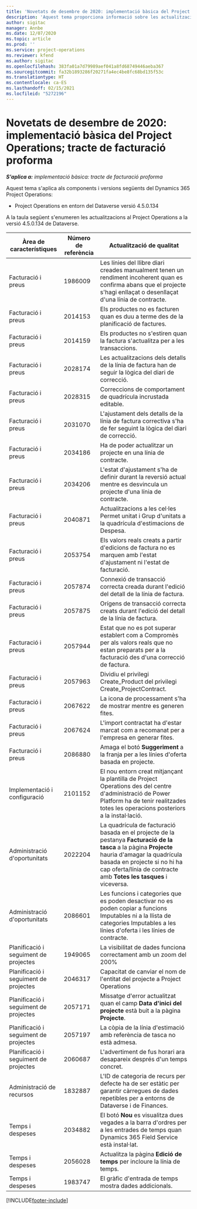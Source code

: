 ```yaml
---
title: 'Novetats de desembre de 2020: implementació bàsica del Project Operations; tracte de facturació proforma'
description: 'Aquest tema proporciona informació sobre les actualitzacions de qualitat disponibles en el llançament de desembre de 2020 de la implementació bàsica del Project Operations: tracte de facturació proforma.'
author: sigitac
manager: Annbe
ms.date: 12/07/2020
ms.topic: article
ms.prod: ''
ms.service: project-operations
ms.reviewer: kfend
ms.author: sigitac
ms.openlocfilehash: 383fa01a7d79989aef041a8fd68749446aeba367
ms.sourcegitcommit: fa32b1893286f20271fa4ec4be8fc68bd135f53c
ms.translationtype: HT
ms.contentlocale: ca-ES
ms.lasthandoff: 02/15/2021
ms.locfileid: "5272196"
---
```

# <a name="whats-new-december-2020---project-operations-lite-deployment---deal-to-proforma-invoicing"></a>Novetats de desembre de 2020: implementació bàsica del Project Operations; tracte de facturació proforma

_**S'aplica a:** implementació bàsica: tracte de facturació proforma_

Aquest tema s'aplica als components i versions següents del Dynamics 365 Project Operations:

  - Project Operations en entorn del Dataverse versió 4.5.0.134 

A la taula següent s'enumeren les actualitzacions al Project Operations a la versió 4.5.0.134 de Dataverse.

| **Àrea de característiques** | **Número de referència** | **Actualització de qualitat** |
| --- | --- | --- |
| Facturació i preus | 1986009 | Les línies del llibre diari creades manualment tenen un rendiment incoherent quan es confirma abans que el projecte s'hagi enllaçat o desenllaçat d'una línia de contracte. |
| Facturació i preus | 2014153 | Els productes no es facturen quan es duu a terme des de la planificació de factures. |
| Facturació i preus | 2014159 | Els productes no s'estiren quan la factura s'actualitza per a les transaccions. |
| Facturació i preus | 2028174 | Les actualitzacions dels detalls de la línia de factura han de seguir la lògica del diari de correcció. |
| Facturació i preus | 2028315 | Correccions de comportament de quadrícula incrustada editable. |
| Facturació i preus | 2031070 | L'ajustament dels detalls de la línia de factura correctiva s'ha de fer seguint la lògica del diari de correcció. |
| Facturació i preus | 2034186 | Ha de poder actualitzar un projecte en una línia de contracte. |
| Facturació i preus | 2034206 | L'estat d'ajustament s'ha de definir durant la reversió actual mentre es desvincula un projecte d'una línia de contracte. |
| Facturació i preus | 2040871 | Actualitzacions a les cel·les Permet unitat i Grup d'unitats a la quadrícula d'estimacions de Despesa. |
| Facturació i preus | 2053754 | Els valors reals creats a partir d'edicions de factura no es marquen amb l'estat d'ajustament ni l'estat de facturació. |
| Facturació i preus | 2057874 | Connexió de transacció correcta creada durant l'edició del detall de la línia de factura. |
| Facturació i preus | 2057875 | Orígens de transacció correcta creats durant l'edició del detall de la línia de factura. |
| Facturació i preus | 2057944 | Estat que no es pot superar establert com a Compromès per als valors reals que no estan preparats per a la facturació des d'una correcció de factura. |
| Facturació i preus | 2057963 | Dividiu el privilegi Create\_Product del privilegi Create\_ProjectContract. |
| Facturació i preus | 2067622 | La icona de processament s'ha de mostrar mentre es generen fites. |
| Facturació i preus | 2067624 | L'import contractat ha d'estar marcat com a recomanat per a l'empresa en generar fites. |
| Facturació i preus | 2086880 | Amaga el botó **Suggeriment** a la franja per a les línies d'oferta basada en projecte. |
| Implementació i configuració | 2101152 | El nou entorn creat mitjançant la plantilla de Project Operations des del centre d'administració de Power Platform ha de tenir realitzades totes les operacions posteriors a la instal·lació. |
|   Administració d'oportunitats | 2022204 | La quadrícula de facturació basada en el projecte de la pestanya **Facturació de la tasca** a la pàgina **Projecte** hauria d'amagar la quadrícula basada en projecte si no hi ha cap oferta/línia de contracte amb **Totes les tasques** i viceversa. |
|   Administració d'oportunitats | 2086601 | Les funcions i categories que es poden desactivar no es poden copiar a funcions Imputables ni a la llista de categories Imputables a les línies d'oferta i les línies de contracte. |
| Planificació i seguiment de projectes | 1949065 | La visibilitat de dades funciona correctament amb un zoom del 200% |
| Planificació i seguiment de projectes | 2046317 | Capacitat de canviar el nom de l'entitat del projecte a Project Operations |
| Planificació i seguiment de projectes | 2057171 | Missatge d'error actualitzat quan el camp **Data d'inici del projecte** està buit a la pàgina **Projecte**. |
| Planificació i seguiment de projectes | 2057197 | La còpia de la línia d'estimació amb referència de tasca no està admesa. |
| Planificació i seguiment de projectes | 2060687 | L'advertiment de fus horari ara desapareix després d'un temps concret. |
| Administració de recursos | 1832887 | L'ID de categoria de recurs per defecte ha de ser estàtic per garantir càrregues de dades repetibles per a entorns de Dataverse i de Finances. |
| Temps i despeses | 2034882 | El botó **Nou** es visualitza dues vegades a la barra d'ordres per a les entrades de temps quan Dynamics 365 Field Service està instal·lat. |
| Temps i despeses | 2056028 | Actualitza la pàgina **Edició de temps** per incloure la línia de temps. |
| Temps i despeses | 1983747 | El gràfic d'entrada de temps mostra dades addicionals. |


[!INCLUDE[footer-include](../../includes/footer-banner.md)]